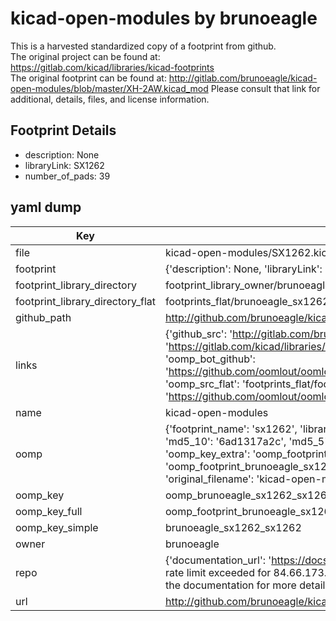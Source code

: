 # kicad-open-modules by brunoeagle  
This is a harvested standardized copy of a footprint from github.  
The original project can be found at:  
https://gitlab.com/kicad/libraries/kicad-footprints  
The original footprint can be found at:
http://gitlab.com/brunoeagle/kicad-open-modules/blob/master/XH-2AW.kicad_mod
Please consult that link for additional, details, files, and license information.  
## Footprint Details
* description: None  
* libraryLink: SX1262  
* number_of_pads: 39  
## yaml dump  
| Key | Value |  
| --- | --- |  
| file | kicad-open-modules/SX1262.kicad_mod |  
| footprint | {'description': None, 'libraryLink': 'SX1262', 'number_of_pads': 39} |  
| footprint_library_directory | footprint_library_owner/brunoeagle_kicad-open-modules |  
| footprint_library_directory_flat | footprints_flat/brunoeagle_sx1262_sx1262/working |  
| github_path | http://github.com/brunoeagle/kicad-open-modules/blob/master/SX1262.kicad_mod |  
| links | {'github_src': 'http://gitlab.com/brunoeagle/kicad-open-modules/blob/master/XH-2AW.kicad_mod', 'github_src_repo': 'https://gitlab.com/kicad/libraries/kicad-footprints', 'oomp_bot': 'footprints/brunoeagle_sx1262_sx1262/working', 'oomp_bot_github': 'https://github.com/oomlout/oomlout_oomp_footprint_bot/tree/main/footprints/brunoeagle_sx1262_sx1262/working', 'oomp_src_flat': 'footprints_flat/footprints_flat/brunoeagle_sx1262_sx1262/working', 'oomp_src_flat_github': 'https://github.com/oomlout/oomlout_oomp_footprint_src/tree/main/footprints_flat/brunoeagle_sx1262_sx1262/working'} |  
| name | kicad-open-modules |  
| oomp | {'footprint_name': 'sx1262', 'library_name': 'sx1262_kicad_mod', 'md5': '6ad1317a2c336133343e0f0c751fbd1b', 'md5_10': '6ad1317a2c', 'md5_5': '6ad13', 'md5_6': '6ad131', 'oomp_key': 'oomp_brunoeagle_sx1262_sx1262', 'oomp_key_extra': 'oomp_footprint_brunoeagle_sx1262_sx1262', 'oomp_key_full': 'oomp_footprint_brunoeagle_sx1262_sx1262_6ad131', 'oomp_key_simple': 'brunoeagle_sx1262_sx1262', 'original_filename': 'kicad-open-modules/SX1262.kicad_mod', 'owner_name': 'brunoeagle'} |  
| oomp_key | oomp_brunoeagle_sx1262_sx1262 |  
| oomp_key_full | oomp_footprint_brunoeagle_sx1262_sx1262 |  
| oomp_key_simple | brunoeagle_sx1262_sx1262 |  
| owner | brunoeagle |  
| repo | {'documentation_url': 'https://docs.github.com/rest/overview/resources-in-the-rest-api#rate-limiting', 'message': "API rate limit exceeded for 84.66.173.59. (But here's the good news: Authenticated requests get a higher rate limit. Check out the documentation for more details.)"} |  
| url | http://github.com/brunoeagle/kicad-open-modules |  

